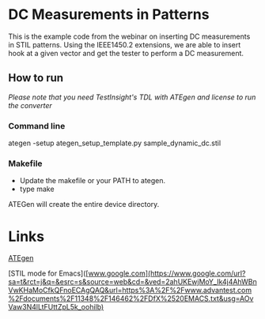 # DC Measurements in Patterns
This is the example code from the webinar on inserting DC measurements in STIL patterns. Using the IEEE1450.2 extensions, we are able to insert hook at a given vector and get the tester to perform a DC measurement.

## How to run
*Please note that you need TestInsight's TDL with ATEgen and license to run the converter*
### Command line
ategen -setup ategen_setup_template.py sample_dynamic_dc.stil

### Makefile

- Update the makefile or your PATH to ategen.
- type make

ATEGen will create the entire device directory.


# Links

[ATEgen](https://www.testinsight.com/tdl-test-pattern-conversion/)

[STIL mode for Emacs]([www.google.com](https://www.google.com/url?sa=t&rct=j&q=&esrc=s&source=web&cd=&ved=2ahUKEwjMoY_Ik4j4AhWBnVwKHaMoCfkQFnoECAgQAQ&url=https%3A%2F%2Fwww.advantest.com%2Fdocuments%2F11348%2F146462%2FDfX%2520EMACS.txt&usg=AOvVaw3N4lLtFUttZpL5k_oohilb)

